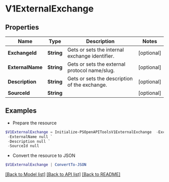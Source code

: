 # V1ExternalExchange
## Properties

Name | Type | Description | Notes
------------ | ------------- | ------------- | -------------
**ExchangeId** | **String** | Gets or sets the internal exchange identifier. | [optional] 
**ExternalName** | **String** | Gets or sets the external protocol name/slug. | [optional] 
**Description** | **String** | Gets or sets the description of the exchange. | [optional] 
**SourceId** | **String** |  | [optional] 

## Examples

- Prepare the resource
```powershell
$V1ExternalExchange = Initialize-PSOpenAPIToolsV1ExternalExchange  -ExchangeId null `
 -ExternalName null `
 -Description null `
 -SourceId null
```

- Convert the resource to JSON
```powershell
$V1ExternalExchange | ConvertTo-JSON
```

[[Back to Model list]](../README.md#documentation-for-models) [[Back to API list]](../README.md#documentation-for-api-endpoints) [[Back to README]](../README.md)

